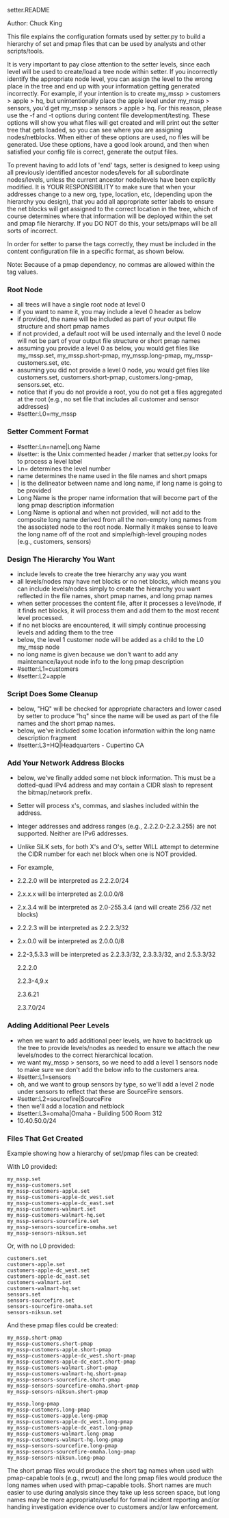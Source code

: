 setter.README

Author: Chuck King

This file explains the configuration formats used by setter.py to build a hierarchy of set and pmap files that can be used by analysts and other scripts/tools.

It is very important to pay close attention to the setter levels, since each level will be used to create/load a tree node within setter.  If you incorrectly identify the appropriate node level, you can assign the level to the wrong place in the tree and end up with your information getting generated incorrectly. For example, if your intention is to create my_mssp > customers > apple > hq, but unintentionally place the apple level under my_mssp > sensors, you'd get my_mssp > sensors > apple > hq. For this reason, please use the -f and -t options during content file development/testing. These options will show you what files will get created and will print out the setter tree that gets loaded, so you can see where you are assigning nodes/netblocks. 
When either of these options are used, no files will be generated. Use these options, have a good look around, and then when satisfied your config file is correct, generate the output files.

To prevent having to add lots of 'end' tags, setter is designed to keep using all previously identified ancestor nodes/levels for all subordinate nodes/levels, unless the current ancestor node/levels have been explicitly modified. It is YOUR RESPONSIBILITY to make sure that when your addresses change to a new org, type, location, etc, (depending upon the hierarchy you design), that you add all appropriate setter labels to ensure the net blocks will get assigned to the correct location in the tree, which of course determines where that information will be deployed within the set and pmap file hierarchy. If you DO NOT do this, your sets/pmaps will be all sorts of incorrect.

In order for setter to parse the tags correctly, they must be included in the content configuration file in a specific format, as shown below.

Note: Because of a pmap dependency, no commas are allowed within the tag values.

### Root Node

- all trees will have a single root node at level 0
- if you want to name it, you may include a level 0 header as below
- if provided, the name will be included as part of your output file structure and short pmap names
- if not provided, a default root will be used internally and the level 0 node will not be part of your output file structure or short pmap names
- assuming you provide a level 0 as below, you would get files like my_mssp.set, my_mssp.short-pmap, my_mssp.long-pmap, my_mssp-customers.set, etc.
- assuming you did not provide a level 0 node, you would get files like customers.set, customers.short-pmap, customers.long-pmap, sensors.set, etc.
- notice that if you do not provide a root, you do not get a files aggregated at the root (e.g., no set file that includes all customer and sensor addresses) 
- #setter:L0=my_mssp

### Setter Comment Format

- #setter:Ln=name|Long Name
- #setter: is the Unix commented header / marker that setter.py looks for to process a level label
- Ln= determines the level number
- name determines the name used in the file names and short pmaps
- | is the delineator between name and long name, if long name is going to be provided
- Long Name is the proper name information that will become part of the long pmap description information
- Long Name is optional and when not provided, will not add to the composite long name derived from all the non-empty long names from the associated node to the root node. Normally it makes sense to leave the long name off of the root and simple/high-level grouping nodes (e.g., customers, sensors)

### Design The Hierarchy You Want

- include levels to create the tree hierarchy any way you want
- all levels/nodes may have net blocks or no net blocks, which means you can include levels/nodes simply to create the hierarchy you want reflected in the file names, short pmap names, and long pmap names
- when setter processes the content file, after it processes a level/node, if it finds net blocks, it will process them and add them to the most recent level processed.
- if no net blocks are encountered, it will simply continue processing levels and adding them to the tree
- below, the level 1 customer node will be added as a child to the L0 my_mssp node
- no long name is given because we don't want to add any maintenance/layout node info to the long pmap description
- #setter:L1=customers
- #setter:L2=apple

### Script Does Some Cleanup

- below, "HQ" will be checked for appropriate characters and lower cased by setter to produce "hq" since the name will be used as part of the file names and the short pmap names.
- below, we've included some location information within the long name description fragment
- #setter:L3=HQ|Headquarters - Cupertino CA

### Add Your Network Address Blocks

- below, we've finally added some net block information. This must be a dotted-quad IPv4 address and may contain a CIDR slash to represent the bitmap/network prefix.
- Setter will process x's, commas, and slashes included within the address. 
- Integer addresses and address ranges (e.g., 2.2.2.0-2.2.3.255) are not supported.  Neither are IPv6 addresses.
- Unlike SiLK sets, for both X's and O's, setter WILL attempt to determine the CIDR number for each net block when one is NOT provided.
- For example,
- 2.2.2.0 will be interpreted as 2.2.2.0/24
- 2.x.x.x will be interpreted as 2.0.0.0/8
- 2.x.3.4 will be interpreted as 2.0-255.3.4 (and will create 256 /32 net blocks)
- 2.2.2.3 will be interpreted as 2.2.2.3/32
- 2.x.0.0 will be interpreted as 2.0.0.0/8
- 2.2-3,5.3.3 will be interpreted as 2.2.3.3/32, 2.3.3.3/32, and 2.5.3.3/32

    2.2.2.0

    2.2.3-4,9.x
    
    2.3.6.21
    
    2.3.7.0/24

### Adding Additional Peer Levels

- when we want to add additional peer levels, we have to backtrack up the tree to provide levels/nodes as needed to ensure we attach the new levels/nodes to the correct hierarchical location.
- we want my_mssp > sensors, so we need to add a level 1 sensors node to make sure we don't add the below info to the customers area.
- #setter:L1=sensors
- oh, and we want to group sensors by type, so we'll add a level 2 node under sensors to reflect that these are SourceFire sensors.
- #setter:L2=sourcefire|SourceFire
- then we'll add a location and netblock
- #setter:L3=omaha|Omaha - Building 500 Room 312
- 10.40.50.0/24

### Files That Get Created

Example showing how a hierarchy of set/pmap files can be created:

With L0 provided:

    my_mssp.set
    my_mssp-customers.set
    my_mssp-customers-apple.set
    my_mssp-customers-apple-dc_west.set
    my_mssp-customers-apple-dc_east.set
    my_mssp-customers-walmart.set
    my_mssp-customers-walmart-hq.set
    my_mssp-sensors-sourcefire.set
    my_mssp-sensors-sourcefire-omaha.set
    my_mssp-sensors-niksun.set

Or, with no L0 provided:

    customers.set
    customers-apple.set
    customers-apple-dc_west.set
    customers-apple-dc_east.set
    customers-walmart.set
    customers-walmart-hq.set
    sensors.set
    sensors-sourcefire.set
    sensors-sourcefire-omaha.set
    sensors-niksun.set

And these pmap files could be created:

    my_mssp.short-pmap
    my_mssp-customers.short-pmap
    my_mssp-customers-apple.short-pmap
    my_mssp-customers-apple-dc_west.short-pmap
    my_mssp-customers-apple-dc_east.short-pmap
    my_mssp-customers-walmart.short-pmap
    my_mssp-customers-walmart-hq.short-pmap
    my_mssp-sensors-sourcefire.short-pmap
    my_mssp-sensors-sourcefire-omaha.short-pmap
    my_mssp-sensors-niksun.short-pmap

    my_mssp.long-pmap
    my_mssp-customers.long-pmap
    my_mssp-customers-apple.long-pmap
    my_mssp-customers-apple-dc_west.long-pmap
    my_mssp-customers-apple-dc_east.long-pmap
    my_mssp-customers-walmart.long-pmap
    my_mssp-customers-walmart-hq.long-pmap
    my_mssp-sensors-sourcefire.long-pmap
    my_mssp-sensors-sourcefire-omaha.long-pmap
    my_mssp-sensors-niksun.long-pmap

The short pmap files would produce the short tag names when used with pmap-capable tools (e.g., rwcut) and the long pmap files would produce the long names when used with pmap-capable tools. Short names are much easier to use during analysis since they take up less screen space, but long names may be more appropriate/useful for formal incident reporting and/or handing investigation evidence over to customers and/or law enforcement.

